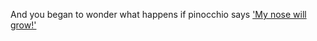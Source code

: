 And you began to wonder what happens if pinocchio says ['My nose will grow!'](https://i.kym-cdn.com/photos/images/newsfeed/000/114/348/tom_delay.jpg?1302910842)